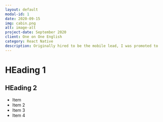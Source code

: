 ```yaml
---
layout: default
modal-id: 1
date: 2020-09-15
img: cabin.png
alt: image-alt
project-date: September 2020
client: One on One English
category: React Native
description: Originally hired to be the mobile lead, I was promoted to solutions architect within 6 months.
---
```


# HEading 1
## HEading 2

- Item
- Item 2
- Item 3 
- Item 4

